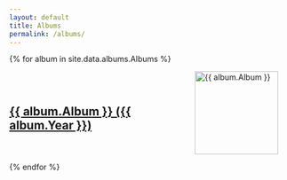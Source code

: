 ```yaml
---
layout: default
title: Albums
permalink: /albums/
---
```


{% for album in site.data.albums.Albums %}

  <div class="album-info" style="display: flex; align-items: center;">
      <h2 style="margin-bottom: 10px;">
        <a href="/albums/{{ album.Album_Slug }}">{{ album.Album }} ({{ album.Year }})</a>
      </h2>
      <div class="image-container" style="margin-left: 50px;">
          <img src="/assets/img/{{ album.Album_Picture }}" alt="{{ album.Album }}" width="150" height="150">
      </div>
  </div>

  <style>
      .album-info {
          display: flex;
          align-items: center;
      }

      .image-container {
          margin-right: 20px; /* Adds some space between the image and text for better readability */
      }
  </style>

  <p></p>
  
{% endfor %}





